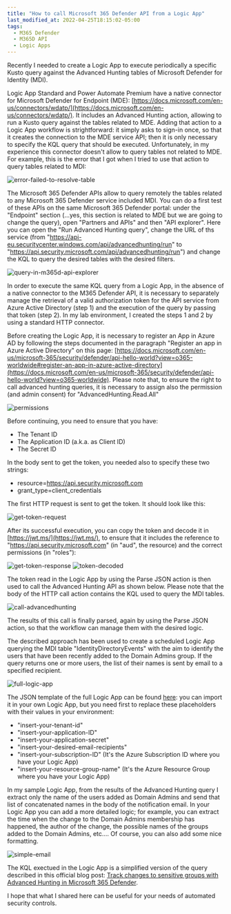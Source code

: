 ```yaml
---
title: "How to call Microsoft 365 Defender API from a Logic App"
last_modified_at: 2022-04-25T18:15:02-05:00
tags:
  - M365 Defender
  - M365D API
  - Logic Apps
---
```


Recently I needed to create a Logic App to execute periodically a specific Kusto query against the Advanced Hunting tables of Microsoft Defender for Identity (MDI).

Logic App Standard and Power Automate Premium have a native connector for Microsoft Defender for Endpoint (MDE): [https://docs.microsoft.com/en-us/connectors/wdatp/](https://docs.microsoft.com/en-us/connectors/wdatp/). It includes an Advanced Hunting action, allowing to run a Kusto query against the tables related to MDE. Adding that action to a Logic App workflow is strightforward: it simply asks to sign-in once, so that it creates the connection to the MDE service API; then it is only necessary to specify the KQL query that should be executed.
Unfortunately, in my experience this connector doesn't allow to query tables not related to MDE. For example, this is the error that I got when I tried to use that action to query tables related to MDI:

![error-failed-to-resolve-table](https://raw.githubusercontent.com/stefanpems/stefanpems.github.io/f7186a6c1fc3314362cd8aae60e5a31317fdac82/assets/2022-04-25-Logic%20App%20and%20M365DAPI/error-mdi-table-in-mde-query.png)

The Microsoft 365 Defender APIs allow to query remotely the tables related to any Microsoft 365 Defender service included MDI. You can do a first test of these APIs on the same Microsoft 365 Defender portal: under the "Endpoint" section (...yes, this section is related to MDE but we are going to change the query), open "Partners and APIs" and then "API explorer". Here you can open the "Run Advanced Hunting query", change the URL of ths service (from "https://api-eu.securitycenter.windows.com/api/advancedhunting/run" to "https://api.security.microsoft.com/api/advancedhunting/run") and change the KQL to query the desired tables with the desired filters.

![query-in-m365d-api-explorer](https://raw.githubusercontent.com/stefanpems/stefanpems.github.io/ac148fbc909417253a863718df2b2efedbd06f01/assets/2022-04-25-Logic%20App%20and%20M365DAPI/query-in-m365d-api-explorer.png)

In order to execute the same KQL query from a Logic App, in the absence of a native connector to the M365 Defender API, it is necessary to separately manage the retrieval of a valid authorization token for the API service from Azure Active Directory (step 1) and the execution of the query by passing that token (step 2). In my lab environment, I created the steps 1 and 2 by using a standard HTTP connector.

Before creating the Logic App, it is necessary to register an App in Azure AD by following the steps documented in the paragraph "Register an app in Azure Active Directory" on this page: [https://docs.microsoft.com/en-us/microsoft-365/security/defender/api-hello-world?view=o365-worldwide#register-an-app-in-azure-active-directory](https://docs.microsoft.com/en-us/microsoft-365/security/defender/api-hello-world?view=o365-worldwide). Please note that, to ensure the right to call advanced hunting queries, it is necessary to assign also the permission (and admin consent) for "AdvancedHunting.Read.All" 

![permissions](https://raw.githubusercontent.com/stefanpems/stefanpems.github.io/master/assets/2022-04-25-Logic%20App%20and%20M365DAPI/permissions.png)

Before continuing, you need to ensure that you have:
* The Tenant ID
* The Application ID (a.k.a. as Client ID)
* The Secret ID

In the body sent to get the token, you needed also to specify these two strings:
* resource=https://api.security.microsoft.com
* grant_type=client_credentials

The first HTTP request is sent to get the token. It should look like this:

![get-token-request](https://raw.githubusercontent.com/stefanpems/stefanpems.github.io/master/assets/2022-04-25-Logic%20App%20and%20M365DAPI/get-token-req.png)

After its successful execution, you can copy the token and decode it in [https://jwt.ms/](https://jwt.ms/), to ensure that it includes the reference to "https://api.security.microsoft.com" (in "aud", the resource) and the correct permissions (in "roles"):

![get-token-response](https://raw.githubusercontent.com/stefanpems/stefanpems.github.io/master/assets/2022-04-25-Logic%20App%20and%20M365DAPI/get-token.res.png)
![token-decoded](https://raw.githubusercontent.com/stefanpems/stefanpems.github.io/master/assets/2022-04-25-Logic%20App%20and%20M365DAPI/token-decoded.png)

The token read in the Logic App by using the Parse JSON action is then used to call the Advanced Hunting API as shown below. Please note that the body of the HTTP call action contains the KQL used to query the MDI tables.

![call-advancedhunting](https://raw.githubusercontent.com/stefanpems/stefanpems.github.io/master/assets/2022-04-25-Logic%20App%20and%20M365DAPI/call-advanced-hunting-api.png)

The results of this call is finally parsed, again by using the Parse JSON action, so that the workflow can manage them with the desired logic.

The described approach has been used to create a scheduled Logic App querying the MDI table "IdentityDirectoryEvents" with the aim to identify the users that have been recently added to the Domain Admins group. If the query returns one or more users, the list of their names is sent by email to a specified recipient. 

![full-logic-app](https://raw.githubusercontent.com/stefanpems/stefanpems.github.io/master/assets/2022-04-25-Logic%20App%20and%20M365DAPI/full-logic-app.png)

The JSON template of the full Logic App can be found [here](https://github.com/stefanpems/m365defender/tree/main/Logic%20App): you can import it in your own Logic App, but you need first to replace these placeholders with their values in your environment:
* "insert-your-tenant-id"
* "insert-your-application-ID"
* "insert-your-application-secret" 
* "insert-your-desired-email-recipients"
* "insert-your-subscription-ID" (It's the Azure Subscription ID where you have your Logic App)
* "insert-your-resource-group-name" (It's the Azure Resource Group where you have your Logic App)

In my sample Logic App, from the results of the Advanced Hunting query I extract only the name of the users added as Domain Admins and send that list of concatenated names in the body of the notification email. In your Logic App you can add a more detailed logic; for example, you can extract the time when the change to the Domain Admins membership has happened, the author of the change, the possible names of the groups added to the Domain Admins, etc.... Of course, you can also add some nice formatting.

![simple-email](https://raw.githubusercontent.com/stefanpems/stefanpems.github.io/master/assets/2022-04-25-Logic%20App%20and%20M365DAPI/simple-email.png)

The KQL exectued in the Logic App is a simplified version of the query described in this official blog post: [Track changes to sensitive groups with Advanced Hunting in Microsoft 365 Defender](https://techcommunity.microsoft.com/t5/security-compliance-and-identity/track-changes-to-sensitive-groups-with-advanced-hunting-in/ba-p/3275198).

I hope that what I shared here can be useful for your needs of automated security controls.